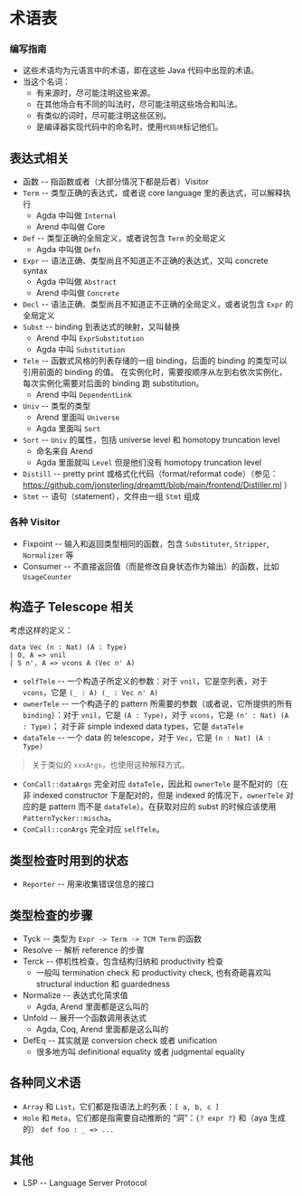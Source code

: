 
# 术语表

### 编写指南

+ 这些术语均为元语言中的术语，即在这些 Java 代码中出现的术语。
+ 当这个名词：
  + 有来源时，尽可能注明这些来源。
  + 在其他场合有不同的叫法时，尽可能注明这些场合和叫法。
  + 有类似的词时，尽可能注明这些区别。
  + 是编译器实现代码中的命名时，使用`代码块`标记他们。

## 表达式相关

+ 函数 -- 指函数或者（大部分情况下都是后者）Visitor
+ `Term` -- 类型正确的表达式，或者说 core language 里的表达式，可以解释执行
  + Agda 中叫做 `Internal`
  + Arend 中叫做 Core
+ `Def` -- 类型正确的全局定义，或者说包含 `Term` 的全局定义
  + Agda 中叫做 `Defn`
+ `Expr` -- 语法正确、类型尚且不知道正不正确的表达式，又叫 concrete syntax
  + Agda 中叫做 `Abstract`
  + Arend 中叫做 `Concrete`
+ `Decl` -- 语法正确、类型尚且不知道正不正确的全局定义，或者说包含 `Expr` 的全局定义
+ `Subst` -- binding 到表达式的映射，又叫替换
  + Arend 中叫 `ExprSubstitution`
  + Agda 中叫 `Substitution`
+ `Tele` -- 函数式风格的列表存储的一组 binding，后面的 binding 的类型可以引用前面的 binding 的值。
  在实例化时，需要按顺序从左到右依次实例化，每次实例化需要对后面的 binding 跑 substitution。
  + Arend 中叫 `DependentLink`
+ `Univ` -- 类型的类型
  + Arend 里面叫 `Universe`
  + Agda 里面叫 `Sort`
+ `Sort` -- `Univ` 的属性，包括 universe level 和 homotopy truncation level
  + 命名来自 Arend
  + Agda 里面就叫 `Level` 但是他们没有 homotopy truncation level
+ `Distill` -- pretty print 或格式化代码（format/reformat code）（参见：https://github.com/jonsterling/dreamtt/blob/main/frontend/Distiller.ml ）
+ `Stmt` -- 语句（statement），文件由一组 `Stmt` 组成

### 各种 Visitor

+ Fixpoint -- 输入和返回类型相同的函数，包含 `Substituter`, `Stripper`, `Normalizer` 等
+ Consumer -- 不直接返回值（而是修改自身状态作为输出）的函数，比如 `UsageCounter`

## 构造子 Telescope 相关

考虑这样的定义：

```aya
data Vec (n : Nat) (A : Type)
| O, A => vnil
| S n', A => vcons A (Vec n' A)
```

+ `selfTele` -- 一个构造子所定义的参数：对于 `vnil`，它是空列表，对于 `vcons`，它是 `(_ : A) (_ : Vec n' A)`
+ `ownerTele` -- 一个构造子的 pattern 所需要的参数（或者说，它所提供的所有 `binding`）：对于 `vnil`，它是 `(A : Type)`，对于 `vcons`，它是 `(n' : Nat) (A : Type)`；
  对于非 simple indexed data types，它是 `dataTele`
+ `dataTele` -- 一个 data 的 telescope，对于 `Vec`，它是 `(n : Nat) (A : Type)`

> 关于类似的 `xxxArgs`，也使用这种解释方式。

+ `ConCall::dataArgs` 完全对应 `dataTele`，因此和 `ownerTele` 是不配对的（在非 indexed constructor 下是配对的，但是 indexed 的情况下，`ownerTele` 对应的是 pattern 而不是 `dataTele`）。在获取对应的 subst 的时候应该使用 `PatternTycker::mischa`。
+ `ConCall::conArgs` 完全对应 `selfTele`。

## 类型检查时用到的状态

+ `Reporter` -- 用来收集错误信息的接口

## 类型检查的步骤

+ Tyck -- 类型为 `Expr -> Term -> TCM Term` 的函数
+ Resolve -- 解析 reference 的步骤
+ Terck -- 停机性检查，包含结构归纳和 productivity 检查
  + 一般叫 termination check 和 productivity check,
    也有奇葩喜欢叫 structural induction 和 guardedness
+ Normalize -- 表达式化简求值
  + Agda, Arend 里面都是这么叫的
+ Unfold -- 展开一个函数调用表达式
  + Agda, Coq, Arend 里面都是这么叫的
+ DefEq -- 其实就是 conversion check 或者 unification
  + 很多地方叫 definitional equality 或者 judgmental equality

## 各种同义术语

* `Array` 和 `List`，它们都是指语法上的列表：`[ a, b, c ]`
* `Hole` 和 `Meta`，它们都是指需要自动推断的 “洞”：`{? expr ?}` 和（aya 生成的） `def foo : _ => ...`

## 其他
+ LSP -- Language Server Protocol
